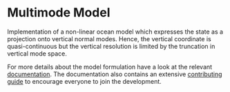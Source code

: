 # Multimode Model

Implementation of a non-linear ocean model which expresses the state as a projection onto vertical normal modes. Hence, the vertical coordinate is quasi-continuous but the vertical resolution is limited by the truncation in vertical mode space.

For more details about the model formulation have a look at the relevant [documentation](https://multimode-model.readthedocs.io/en/latest/). The documentation also contains an extensive [contributing guide](https://multimode-model.readthedocs.io/en/latest/contributing.html) to encourage everyone to join the development.
